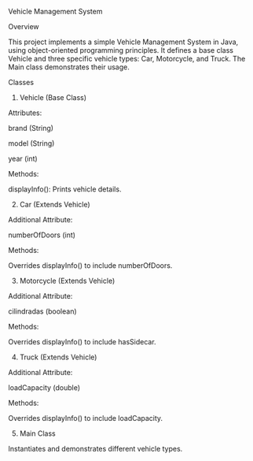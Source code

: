 Vehicle Management System

Overview

This project implements a simple Vehicle Management System in Java, using object-oriented programming principles. It defines a base class Vehicle and three specific vehicle types: Car, Motorcycle, and Truck. The Main class demonstrates their usage.

Classes

1. Vehicle (Base Class)

Attributes:

brand (String)

model (String)

year (int)

Methods:

displayInfo(): Prints vehicle details.

2. Car (Extends Vehicle)

Additional Attribute:

numberOfDoors (int)

Methods:

Overrides displayInfo() to include numberOfDoors.

3. Motorcycle (Extends Vehicle)

Additional Attribute:

cilindradas (boolean)

Methods:

Overrides displayInfo() to include hasSidecar.

4. Truck (Extends Vehicle)

Additional Attribute:

loadCapacity (double)

Methods:

Overrides displayInfo() to include loadCapacity.

5. Main Class

Instantiates and demonstrates different vehicle types.

